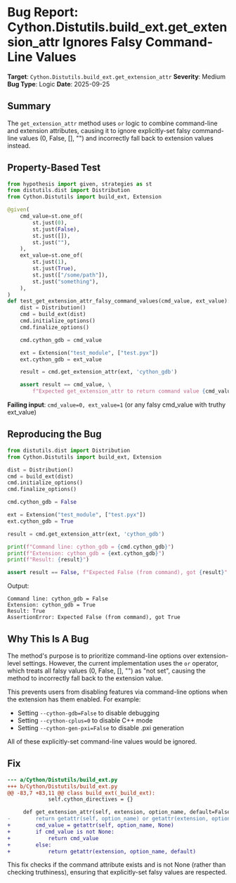 # Bug Report: Cython.Distutils.build_ext.get_extension_attr Ignores Falsy Command-Line Values

**Target**: `Cython.Distutils.build_ext.get_extension_attr`
**Severity**: Medium
**Bug Type**: Logic
**Date**: 2025-09-25

## Summary

The `get_extension_attr` method uses `or` logic to combine command-line and extension attributes, causing it to ignore explicitly-set falsy command-line values (0, False, [], "") and incorrectly fall back to extension values instead.

## Property-Based Test

```python
from hypothesis import given, strategies as st
from distutils.dist import Distribution
from Cython.Distutils import build_ext, Extension

@given(
    cmd_value=st.one_of(
        st.just(0),
        st.just(False),
        st.just([]),
        st.just(""),
    ),
    ext_value=st.one_of(
        st.just(1),
        st.just(True),
        st.just(["/some/path"]),
        st.just("something"),
    ),
)
def test_get_extension_attr_falsy_command_values(cmd_value, ext_value):
    dist = Distribution()
    cmd = build_ext(dist)
    cmd.initialize_options()
    cmd.finalize_options()

    cmd.cython_gdb = cmd_value

    ext = Extension("test_module", ["test.pyx"])
    ext.cython_gdb = ext_value

    result = cmd.get_extension_attr(ext, 'cython_gdb')

    assert result == cmd_value, \
        f"Expected get_extension_attr to return command value {cmd_value!r}, but got {result!r}"
```

**Failing input**: `cmd_value=0, ext_value=1` (or any falsy cmd_value with truthy ext_value)

## Reproducing the Bug

```python
from distutils.dist import Distribution
from Cython.Distutils import build_ext, Extension

dist = Distribution()
cmd = build_ext(dist)
cmd.initialize_options()
cmd.finalize_options()

cmd.cython_gdb = False

ext = Extension("test_module", ["test.pyx"])
ext.cython_gdb = True

result = cmd.get_extension_attr(ext, 'cython_gdb')

print(f"Command line: cython_gdb = {cmd.cython_gdb}")
print(f"Extension: cython_gdb = {ext.cython_gdb}")
print(f"Result: {result}")

assert result == False, f"Expected False (from command), got {result}"
```

Output:
```
Command line: cython_gdb = False
Extension: cython_gdb = True
Result: True
AssertionError: Expected False (from command), got True
```

## Why This Is A Bug

The method's purpose is to prioritize command-line options over extension-level settings. However, the current implementation uses the `or` operator, which treats all falsy values (0, False, [], "") as "not set", causing the method to incorrectly fall back to the extension value.

This prevents users from disabling features via command-line options when the extension has them enabled. For example:
- Setting `--cython-gdb=False` to disable debugging
- Setting `--cython-cplus=0` to disable C++ mode
- Setting `--cython-gen-pxi=False` to disable .pxi generation

All of these explicitly-set command-line values would be ignored.

## Fix

```diff
--- a/Cython/Distutils/build_ext.py
+++ b/Cython/Distutils/build_ext.py
@@ -83,7 +83,11 @@ class build_ext(_build_ext):
             self.cython_directives = {}

     def get_extension_attr(self, extension, option_name, default=False):
-        return getattr(self, option_name) or getattr(extension, option_name, default)
+        cmd_value = getattr(self, option_name, None)
+        if cmd_value is not None:
+            return cmd_value
+        else:
+            return getattr(extension, option_name, default)
```

This fix checks if the command attribute exists and is not None (rather than checking truthiness), ensuring that explicitly-set falsy values are respected.